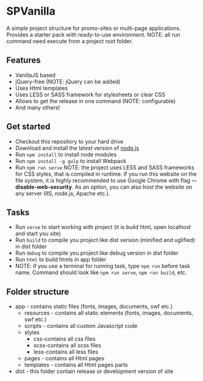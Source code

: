 # SPVanilla

A simple project structure for promo-sites or multi-page applications. Provides a starter pack with
ready-to-use environment.
NOTE: all run command need execute from a project root folder.

## Features

* VanillaJS based
* jQuery-free (NOTE: jQuery can be added)
* Uses Html templates
* Uses LESS or SASS framework for stylesheets or clear CSS
* Allows to get the release in one command (NOTE: configurable)
* And many others!

## Get started

* Checkout this repository to your hard drive
* Download and install the latest version of [node.js](http://nodejs.org)
* Run `npm install` to install node modules
* Run `npm install -g gulp` to install Webpack
* Run `npm run serve`
NOTE: the project uses LESS and SASS frameworks for CSS styles, that is compiled in runtime.
If you run this website on the file system, it is highly recommended to use Google Chrome with flag __--disable-web-security__.
As an option, you can also host the website on any server (IIS, node.js, Apache etc.).

## Tasks
* Run `serve` to start working with project (it is build html, open localhost and start you site)
* Run `build` to compile you project like dist version (minified and uglified) in dist folder
* Run `debug` to compile you project like debug version in dist folder
* Run `html` to build htmls in app folder
* NOTE: if you use a terminal for running task, type `npm run` before task name. Command should look like `npm run serve`, `npm run build`, etc.

## Folder structure

* app - contains static files (fonts, images, documents, swf etc.)
	* resources - contains all static elements (fonts, images, documents, swf etc.)
	* scripts - contains all custom Javascript code
	* styles
		* css-contains all css files
		* scss-contains all scss files
		* less-contains all less files
	* pages - contains all Html pages
	* templates - contains all Html pages parts
* dist - this folder contain release or development version of site
